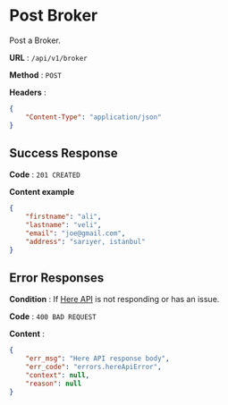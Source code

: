 # Post Broker

Post a Broker.

**URL** : `/api/v1/broker`

**Method** : `POST`

**Headers** : 
```json
{
    "Content-Type": "application/json"
}
```

## Success Response

**Code** : `201 CREATED`

**Content example**

```json
{
    "firstname": "ali",
    "lastname": "veli",
    "email": "joe@gmail.com",
    "address": "sarıyer, istanbul"
}
```


## Error Responses

**Condition** : If [Here API](https://www.here.com/) is not responding or has an issue.

**Code** : `400 BAD REQUEST`

**Content** : 

```json
{
    "err_msg": "Here API response body",
    "err_code": "errors.hereApiError",
    "context": null,
    "reason": null
}
```